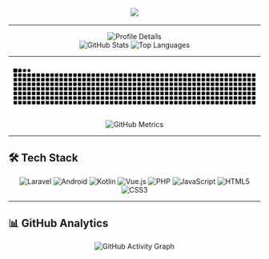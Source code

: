 <div align="center">
  <img src="https://readme-typing-svg.vercel.app/?lines=Hello,+I'm+Kwenziwa!+👋;Full+Stack+Developer;Laravel+%7C+Android+%7C+Kotlin+%7C+VueJS;Always+learning,+always+creating&center=true&width=500&height=50&color=5595f0&vCenter=true&size=25">
</div>

---

<!-- Profile Summary (ryo-ma’s service sometimes flakes; cache-bust helps) -->
<div align="center">
  <img src="https://github-profile-summary-cards.vercel.app/api/cards/profile-details?username=kwenziwa&theme=github_dark&v=1" alt="Profile Details" />
</div>

<!-- Stats + Top Langs (anuraghazra) -->
<div align="center">
  <img src="https://github-readme-stats.vercel.app/api?username=kwenziwa&show_icons=true&hide_border=true&theme=github_dark&bg_color=0d1117&title_color=5595f0&text_color=ffffff&icon_color=5595f0&cache_seconds=21600&v=1" alt="GitHub Stats" />
  <img src="https://github-readme-stats.vercel.app/api/top-langs/?username=kwenziwa&layout=compact&hide_border=true&theme=github_dark&bg_color=0d1117&title_color=5595f0&text_color=ffffff&langs_count=8&cache_seconds=21600&v=1" alt="Top Languages" />
</div>

---

<div align="center">
  <img src="https://raw.githubusercontent.com/kwenziwa/kwenziwa/output/github-contribution-grid-snake-dark.svg" alt="Snake Animation" />
</div>

<div align="center">
  <!-- Metrics Card -->
  <img src="https://metrics.lecoq.io/kwenziwa?template=classic&isocalendar=1&languages=1&stars=1&people=1&config.timezone=Africa%2FJohannesburg" alt="GitHub Metrics" />
</div>

---

## 🛠️ Tech Stack
<div align="center">
  <img src="https://img.shields.io/badge/Laravel-FF2D20?style=for-the-badge&logo=laravel&logoColor=white" alt="Laravel" />
  <img src="https://img.shields.io/badge/Android-3DDC84?style=for-the-badge&logo=android&logoColor=white" alt="Android" />
  <img src="https://img.shields.io/badge/Kotlin-0095D5?style=for-the-badge&logo=kotlin&logoColor=white" alt="Kotlin" />
  <img src="https://img.shields.io/badge/Vue.js-35495E?style=for-the-badge&logo=vue.js&logoColor=4FC08D" alt="Vue.js" />
  <img src="https://img.shields.io/badge/PHP-777BB4?style=for-the-badge&logo=php&logoColor=white" alt="PHP" />
  <img src="https://img.shields.io/badge/JavaScript-F7DF1E?style=for-the-badge&logo=javascript&logoColor=black" alt="JavaScript" />
  <img src="https://img.shields.io/badge/HTML5-E34F26?style=for-the-badge&logo=html5&logoColor=white" alt="HTML5" />
  <img src="https://img.shields.io/badge/CSS3-1572B6?style=for-the-badge&logo=css3&logoColor=white" alt="CSS3" />
</div>

---

## 📊 GitHub Analytics
<div align="center">
  <img src="https://github-readme-activity-graph.vercel.app/graph?username=kwenziwa&theme=github-dark&hide_border=true&bg_color=0d1117&color=5595f0&line=5595f0&point=ffffff&area=true&custom_title=Contribution%20Graph&v=1" alt="GitHub Activity Graph" />
</div>
